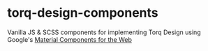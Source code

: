 # torq-design-components
Vanilla JS &amp; SCSS components for implementing Torq Design using Google's [Material Components for the Web](https://github.com/material-components/material-components-web)
